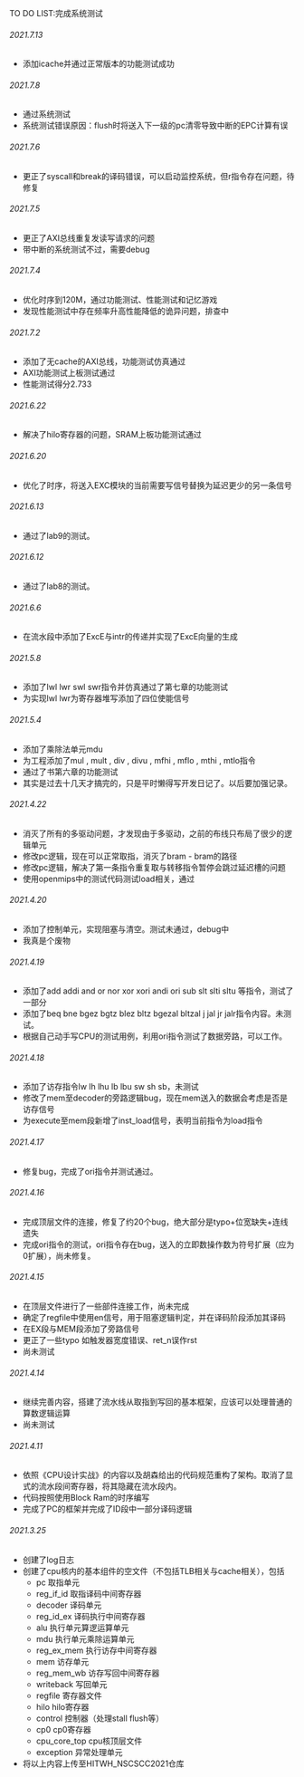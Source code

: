 TO DO LIST:完成系统测试

###### 2021.7.13

* 添加icache并通过正常版本的功能测试成功

###### 2021.7.8

* 通过系统测试
* 系统测试错误原因：flush时将送入下一级的pc清零导致中断的EPC计算有误

###### 2021.7.6

* 更正了syscall和break的译码错误，可以启动监控系统，但r指令存在问题，待修复

###### 2021.7.5

* 更正了AXI总线重复发读写请求的问题
* 带中断的系统测试不过，需要debug

###### 2021.7.4

* 优化时序到120M，通过功能测试、性能测试和记忆游戏
* 发现性能测试中存在频率升高性能降低的诡异问题，排查中

###### 2021.7.2

* 添加了无cache的AXI总线，功能测试仿真通过
* AXI功能测试上板测试通过
* 性能测试得分2.733

###### 2021.6.22

* 解决了hilo寄存器的问题，SRAM上板功能测试通过

###### 2021.6.20

* 优化了时序，将送入EXC模块的当前需要写信号替换为延迟更少的另一条信号

###### 2021.6.13

* 通过了lab9的测试。

###### 2021.6.12

* 通过了lab8的测试。

###### 2021.6.6

* 在流水段中添加了ExcE与intr的传递并实现了ExcE向量的生成

###### 2021.5.8

* 添加了lwl lwr swl swr指令并仿真通过了第七章的功能测试
* 为实现lwl lwr为寄存器堆写添加了四位使能信号

###### 2021.5.4

* 添加了乘除法单元mdu
* 为工程添加了mul , mult , div , divu , mfhi , mflo , mthi , mtlo指令
* 通过了书第六章的功能测试
* 其实是过去十几天才搞完的，只是平时懒得写开发日记了。以后要加强记录。

###### 2021.4.22

* 消灭了所有的多驱动问题，才发现由于多驱动，之前的布线只布局了很少的逻辑单元
* 修改pc逻辑，现在可以正常取指，消灭了bram - bram的路径
* 修改pc逻辑，解决了第一条指令重复取与转移指令暂停会跳过延迟槽的问题
* 使用openmips中的测试代码测试load相关，通过

###### 2021.4.20

* 添加了控制单元，实现阻塞与清空。测试未通过，debug中
* 我真是个废物

###### 2021.4.19

* 添加了add addi and or nor xor xori andi ori sub slt slti sltu 等指令，测试了一部分
* 添加了beq bne bgez bgtz blez bltz bgezal bltzal j jal jr jalr指令内容。未测试。
* 根据自己动手写CPU的测试用例，利用ori指令测试了数据旁路，可以工作。

###### 2021.4.18

* 添加了访存指令lw lh lhu lb lbu sw sh sb，未测试
* 修改了mem至decoder的旁路逻辑bug，现在mem送入的数据会考虑是否是访存信号
* 为execute至mem段新增了inst_load信号，表明当前指令为load指令

###### 2021.4.17

* 修复bug，完成了ori指令并测试通过。

###### 2021.4.16

* 完成顶层文件的连接，修复了约20个bug，绝大部分是typo+位宽缺失+连线遗失
* 完成ori指令的测试，ori指令存在bug，送入的立即数操作数为符号扩展（应为0扩展），尚未修复。

###### 2021.4.15

* 在顶层文件进行了一些部件连接工作，尚未完成
* 确定了regfile中使用en信号，用于阻塞逻辑判定，并在译码阶段添加其译码
* 在EX段与MEM段添加了旁路信号
* 更正了一些typo 如触发器宽度错误、ret_n误作rst
* 尚未测试

###### 2021.4.14

* 继续完善内容，搭建了流水线从取指到写回的基本框架，应该可以处理普通的算数逻辑运算
* 尚未测试

###### 2021.4.11

* 依照《CPU设计实战》的内容以及胡森给出的代码规范重构了架构。取消了显式的流水段间寄存器，将其隐藏在流水段内。
* 代码按照使用Block Ram的时序编写
* 完成了PC的框架并完成了ID段中一部分译码逻辑



###### 2021.3.25 

* 创建了log日志
* 创建了cpu核内的基本组件的空文件（不包括TLB相关与cache相关），包括
  * pc  取指单元
  * reg_if_id 取指译码中间寄存器
  * decoder 译码单元
  * reg_id_ex 译码执行中间寄存器
  * alu 执行单元算逻运算单元
  * mdu 执行单元乘除运算单元
  * reg_ex_mem 执行访存中间寄存器
  * mem 访存单元
  * reg_mem_wb 访存写回中间寄存器
  * writeback 写回单元
  * regfile 寄存器文件
  * hilo hilo寄存器
  * control 控制器（处理stall flush等）
  * cp0 cp0寄存器
  * cpu_core_top cpu核顶层文件
  * exception 异常处理单元
* 将以上内容上传至HITWH_NSCSCC2021仓库